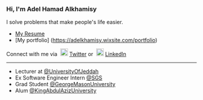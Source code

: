 ### Hi, I'm Adel Hamad Alkhamisy

I solve problems that make people's life easier.<br>

- [My Resume](https://adelkhamisy.wixsite.com/portfolio/resume)
- [My portfolio] (https://adelkhamisy.wixsite.com/portfolio)

Connect with me via &nbsp;<img width="20" src="https://www.pinclipart.com/picdir/middle/1-14041_twitter-logo-transparent-background-twitter-logo-clipart.png">&nbsp;<a href="https://twitter.com/_Adel____" target="_blank">Twitter</a> or &nbsp;<img width="20" src="https://avatars3.githubusercontent.com/u/357098?s=200&v=4"> <a href="https://www.linkedin.com/in/adelalkhamisy/" target="_blank">LinkedIn</a>

<hr>

- Lecturer at <a href="https://www.uj.edu.sa/Home.aspx?Lng=EN" target="_blank">@UniversityOfJeddah</a><br>
- Ex Software Engineer Intern <a href="https://www.saudiags.com" target="_blank">@SGS</a><br>
- Grad Student <a href="https://gmu.edu/" target="_blank">@GeorgeMasonUniversity</a><br>
- Alum <a href="https://kau.edu.sa/Home.aspx?lng=en" target="_blank">@KingAbdulAzizUniversity</a><br>
